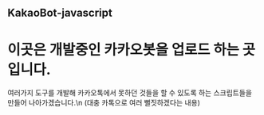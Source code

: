 ## KakaoBot-javascript
# 이곳은 개발중인 카카오봇을 업로드 하는 곳입니다.
여러가지 도구를 개발해 카카오톡에서 못하던 것들을 할 수 있도록 하는 스크립트들을 만들어 나아가겠습니다.\n
(대충 카톡으로 여러 뻘짓하겠다는 내용)
